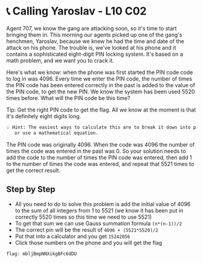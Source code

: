 # 📞 Calling Yaroslav - L10 C02

Agent 707, we know the gang are attacking soon, so it's time to start bringing them in. This morning our agents picked up one of the gang's henchmen, Yaroslav, because we knew he had the time and date of the attack on his phone. The trouble is, we've looked at his phone and it contains a sophisticated eight-digit PIN locking system. It's based on a math problem, and we want you to crack it.

Here's what we know: when the phone was first started the PIN code code to log in was 4096. Every time we enter the PIN code, the number of times the PIN code has been entered correctly in the past is added to the value of the PIN code, to get the new PIN. We know the system has been used 5520 times before. What will the PIN code be this time?

Tip: Get the right PIN code to get the flag. All we know at the moment is that it's definitely eight digits long.

```txt
💡 Hint: The easiest ways to calculate this are to break it down into pieces and write a script to calculate it,
   or use a mathematical equation.
```

The PIN code was originally 4096. When the code was 4096 the number of times the code was entered in the past was 0. So your solution needs to add the code to the number of times the PIN code was entered, then add 1 to the number of times the code was entered, and repeat that 5521 times to get the correct result.

## Step by Step

- All you need to do to solve this problem is add the initial value of 4096 to the sum of all integers from 1 to 5521 (we know it has been put in correctly 5520 times so this time we need to use 5521)
- To get that sum we can use Gauss summation formula `(n*(n-1))/2`
- The correct pin will be the result of `4096 + (5521*5520)/2`
- Put that into a calculator and you get `15242056`
- Click those numbers on the phone and you will get the flag

`flag: mbljBmpNNXikgBFc6dDU`
